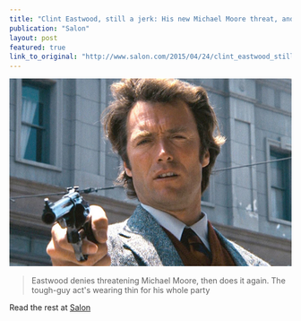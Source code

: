 ```yaml
---
title: "Clint Eastwood, still a jerk: His new Michael Moore threat, and the GOP’s Fox News derangement problem"
publication: "Salon"
layout: post
featured: true
link_to_original: "http://www.salon.com/2015/04/24/clint_eastwood_still_a_jerk_his_new_michael_moore_threat_and_the_gops_fox_news_derangement_problem/"
---
```

![](/assets/img/dirty_harry.jpg)

> Eastwood denies threatening Michael Moore, then does it again. The tough-guy act's wearing thin for his whole party

Read the rest at [Salon](http://www.salon.com/2015/04/24/clint_eastwood_still_a_jerk_his_new_michael_moore_threat_and_the_gops_fox_news_derangement_problem/)
